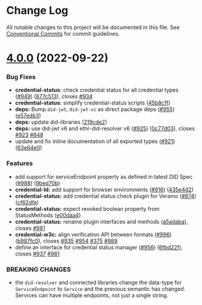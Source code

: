 # Change Log

All notable changes to this project will be documented in this file.
See [Conventional Commits](https://conventionalcommits.org) for commit guidelines.

# [4.0.0](https://github.com/uport-project/veramo/compare/v3.1.5...v4.0.0) (2022-09-22)


### Bug Fixes

* **credential-status:** check credential status for all credential types ([#949](https://github.com/uport-project/veramo/issues/949)) ([877c513](https://github.com/uport-project/veramo/commit/877c513a5bc253ed30c74ace00ce988197d12a2d)), closes [#934](https://github.com/uport-project/veramo/issues/934)
* **credential-status:** simplify credential-status scripts ([45b8c1f](https://github.com/uport-project/veramo/commit/45b8c1f1a5ce39f48fb9e093c26b8766d9cd5325))
* **deps:** Bump `did-jwt`, `did-jwt-vc` as direct package deps ([#955](https://github.com/uport-project/veramo/issues/955)) ([e57edb3](https://github.com/uport-project/veramo/commit/e57edb34cfbaee6bba1d944497d688104f32c698))
* **deps:** update did-libraries ([219cde2](https://github.com/uport-project/veramo/commit/219cde250e8d4f06d7978afcc38a04471342fd21))
* **deps:** use did-jwt v6 and ethr-did-resolver v6 ([#925](https://github.com/uport-project/veramo/issues/925)) ([0c77d03](https://github.com/uport-project/veramo/commit/0c77d03ec5ec9e2091de3f74f67ab86a22cde197)), closes [#923](https://github.com/uport-project/veramo/issues/923) [#848](https://github.com/uport-project/veramo/issues/848)
* update and fix inline documentation of all exported types ([#921](https://github.com/uport-project/veramo/issues/921)) ([63e64e0](https://github.com/uport-project/veramo/commit/63e64e0e2693808c4704dca8cc511dc0bab3f3b1))


### Features

* add support for serviceEndpoint property as defined in latest DID Spec ([#988](https://github.com/uport-project/veramo/issues/988)) ([9bed70b](https://github.com/uport-project/veramo/commit/9bed70ba658aed34a97944e0dee27bca6c81d700))
* **credential-ld:** add support for browser environments ([#916](https://github.com/uport-project/veramo/issues/916)) ([435e4d2](https://github.com/uport-project/veramo/commit/435e4d260b1774f96b182c1a75ab2f1c993f2291))
* **credential-status:** add credential status check plugin for Veramo ([#874](https://github.com/uport-project/veramo/issues/874)) ([cf62dfe](https://github.com/uport-project/veramo/commit/cf62dfe21ebc76bc95e98fc55bfe1113e80c138b))
* **credential-status:** expect revoked boolean property from StatusMethods ([e00daa4](https://github.com/uport-project/veramo/commit/e00daa47865ea42d7bd8667f37c6e12fc21fd4b9))
* **credential-status:** rename plugin interfaces and methods ([a5adaba](https://github.com/uport-project/veramo/commit/a5adaba21a97f525bf69d156df991afc234896ab)), closes [#981](https://github.com/uport-project/veramo/issues/981)
* **credential-w3c:** align verification API between formats ([#996](https://github.com/uport-project/veramo/issues/996)) ([b987fc0](https://github.com/uport-project/veramo/commit/b987fc0903a31d3bbffb43fef872be4d6c62c2ad)), closes [#935](https://github.com/uport-project/veramo/issues/935) [#954](https://github.com/uport-project/veramo/issues/954) [#375](https://github.com/uport-project/veramo/issues/375) [#989](https://github.com/uport-project/veramo/issues/989)
* define an interface for credential status manager ([#956](https://github.com/uport-project/veramo/issues/956)) ([6fbd22f](https://github.com/uport-project/veramo/commit/6fbd22fa6ba7bb1d4092afbded0f95c0d841bd97)), closes [#937](https://github.com/uport-project/veramo/issues/937) [#981](https://github.com/uport-project/veramo/issues/981)


### BREAKING CHANGES

* the `did-resolver` and connected libraries change the data-type for `ServiceEndpoint` to `Service` and the previous semantic has changed. Services can have multiple endpoints, not just a single string.
